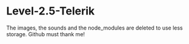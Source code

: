 # Level-2.5-Telerik

The images, the sounds and the node_modules are deleted to use less storage. Github must thank me!
